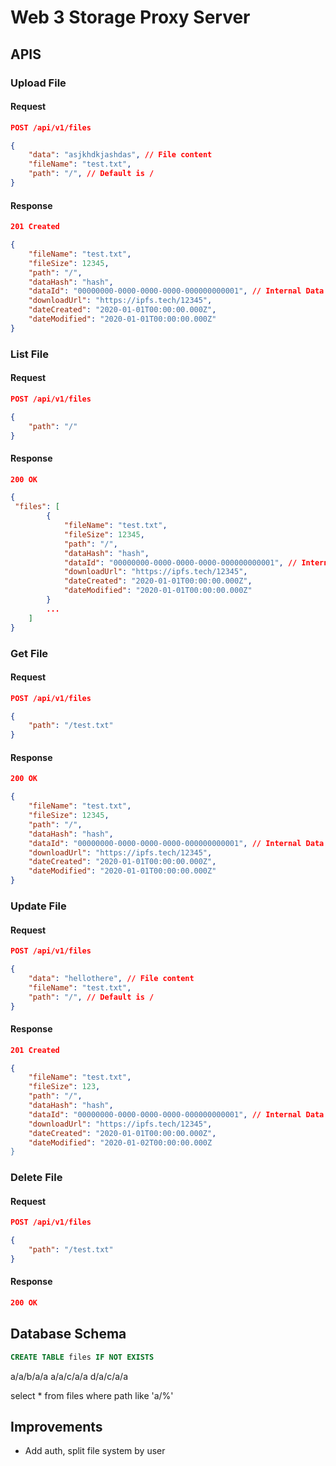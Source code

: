 # Web 3 Storage Proxy Server

## APIS

### Upload File

#### Request

```json
POST /api/v1/files

{
    "data": "asjkhdkjashdas", // File content
    "fileName": "test.txt",
    "path": "/", // Default is /
}
```

#### Response

```json
201 Created

{
    "fileName": "test.txt",
    "fileSize": 12345,
    "path": "/",
    "dataHash": "hash",
    "dataId": "00000000-0000-0000-0000-000000000001", // Internal Data Id, not the CID
    "downloadUrl": "https://ipfs.tech/12345",
    "dateCreated": "2020-01-01T00:00:00.000Z",
    "dateModified": "2020-01-01T00:00:00.000Z"
}
```

### List File

#### Request
```json
POST /api/v1/files

{
    "path": "/"
}
```

#### Response

```json
200 OK

{
 "files": [
        {
            "fileName": "test.txt",
            "fileSize": 12345,
            "path": "/",
            "dataHash": "hash",
            "dataId": "00000000-0000-0000-0000-000000000001", // Internal Data Id, not the CID
            "downloadUrl": "https://ipfs.tech/12345",
            "dateCreated": "2020-01-01T00:00:00.000Z",
            "dateModified": "2020-01-01T00:00:00.000Z"
        }
        ...
    ]
}
```

### Get File

#### Request
```json
POST /api/v1/files

{
    "path": "/test.txt"
}
```

#### Response

```json
200 OK

{
    "fileName": "test.txt",
    "fileSize": 12345,
    "path": "/",
    "dataHash": "hash",
    "dataId": "00000000-0000-0000-0000-000000000001", // Internal Data Id, not the CID
    "downloadUrl": "https://ipfs.tech/12345",
    "dateCreated": "2020-01-01T00:00:00.000Z",
    "dateModified": "2020-01-01T00:00:00.000Z"
}
```

### Update File

#### Request

```json
POST /api/v1/files

{
    "data": "hellothere", // File content
    "fileName": "test.txt",
    "path": "/", // Default is /
}
```

#### Response

```json
201 Created

{
    "fileName": "test.txt",
    "fileSize": 123,
    "path": "/",
    "dataHash": "hash",
    "dataId": "00000000-0000-0000-0000-000000000001", // Internal Data Id, not the CID
    "downloadUrl": "https://ipfs.tech/12345",
    "dateCreated": "2020-01-01T00:00:00.000Z",
    "dateModified": "2020-01-02T00:00:00.000Z
}
```

### Delete File

#### Request
```json
POST /api/v1/files

{
    "path": "/test.txt"
}
```

#### Response

```json
200 OK
```


## Database Schema

```sql
CREATE TABLE files IF NOT EXISTS


```

a/a/b/a/a
a/a/c/a/a
d/a/c/a/a

select * from files where path like 'a/%'

## Improvements

* Add auth, split file system by user